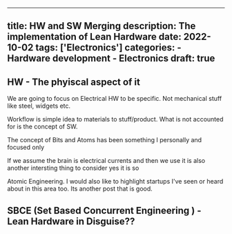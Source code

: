 
---
title: HW and SW Merging 
description: The implementation of Lean Hardware
date: 2022-10-02
tags: ['Electronics']
categories:
    - Hardware development 
    - Electronics
draft: true 
---
## HW - The phyiscal aspect of it 

We are going to focus on Electrical HW to be specific. Not mechanical stuff like steel, widgets etc. 

Workflow is simple idea to materials to stuff/product. What is not accounted for is the concept of SW. 

The concept of Bits and Atoms has been something I personally and focused only 

If we assume the brain is electrical currents and then we use it is also another intersting thing to consider yes it is so 

Atomic Engineering. I would also like to highlight startups I've seen or heard about in this area too. Its another post that is good. 


## SBCE (Set Based Concurrent Engineering ) - Lean Hardware in Disguise?? 


